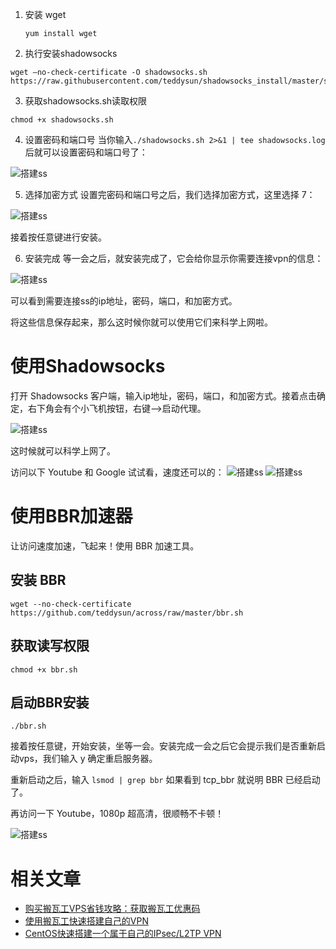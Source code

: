 1. 安装 wget
    ```
    yum install wget
    ```
2. 执行安装shadowsocks
```
wget –no-check-certificate -O shadowsocks.sh https://raw.githubusercontent.com/teddysun/shadowsocks_install/master/shadowsocks.sh
```
3. 获取shadowsocks.sh读取权限
```
chmod +x shadowsocks.sh
```
4. 设置密码和端口号
当你输入`./shadowsocks.sh 2>&1 | tee shadowsocks.log`后就可以设置密码和端口号了：

![搭建ss](https://wistbean.github.io/images/ss1.png)

5. 选择加密方式
设置完密码和端口号之后，我们选择加密方式，这里选择 7：

![搭建ss](https://wistbean.github.io/images/ss2.png)

接着按任意键进行安装。

6. 安装完成
等一会之后，就安装完成了，它会给你显示你需要连接vpn的信息：

![搭建ss](https://wistbean.github.io/images/ss3.png)

可以看到需要连接ss的ip地址，密码，端口，和加密方式。

将这些信息保存起来，那么这时候你就可以使用它们来科学上网啦。


# 使用Shadowsocks

打开 Shadowsocks 客户端，输入ip地址，密码，端口，和加密方式。接着点击确定，右下角会有个小飞机按钮，右键-->启动代理。

![搭建ss](https://wistbean.github.io/images/ss4.png)

这时候就可以科学上网了。

访问以下 Youtube 和 Google 试试看，速度还可以的：
![搭建ss](https://wistbean.github.io/images/ss5.png)
![搭建ss](https://wistbean.github.io/images/ss6.png)


# 使用BBR加速器

让访问速度加速，飞起来！使用 BBR 加速工具。

## 安装 BBR

    wget --no-check-certificate https://github.com/teddysun/across/raw/master/bbr.sh

## 获取读写权限

    chmod +x bbr.sh

## 启动BBR安装

    ./bbr.sh

接着按任意键，开始安装，坐等一会。安装完成一会之后它会提示我们是否重新启动vps，我们输入 y 确定重启服务器。

重新启动之后，输入 `lsmod | grep bbr` 如果看到 tcp_bbr 就说明 BBR 已经启动了。

再访问一下 Youtube，1080p 超高清，很顺畅不卡顿！

![搭建ss](https://wistbean.github.io/images/ss7.png)


# 相关文章

- [购买搬瓦工VPS省钱攻略：获取搬瓦工优惠码](https://wistbean.github.io/banwagong-coupon.html)
- [使用搬瓦工快速搭建自己的VPN](https://wistbean.github.io/banwagong-vpn.html)
- [CentOS快速搭建一个属于自己的IPsec/L2TP VPN](https://wistbean.github.io/ipsec,l2tp_vpn.html)
